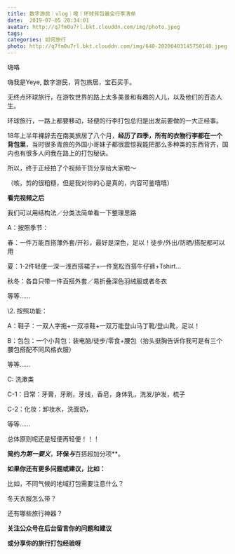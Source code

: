```yaml
---
title: 数字游民｜vlog｜噔！环球背包最全行李清单
date:  2019-07-05 20:34:01
avatar: http://q7fm0u7rl.bkt.clouddn.com/img/photo.jpeg
tags: 
categories: 如何旅行
photo: http://q7fm0u7rl.bkt.clouddn.com/img/640-20200403145750148.jpeg
---
```


嗨咯



嗨我是Yeye, 数字游民，背包旅居，宝石买手。

无终点环球旅行，在游牧世界的路上太多美景和有趣的人儿，以及他们的百态人生。



环球旅行，一路上都要移动，轻便的行李打包总归是出发前要做的一大正经事。

18年上半年裸辞去在南美旅居了八个月，**经历了四季，所有的衣物行李都在一个背包里**，当时很多青旅的外国小哥妹子都很震惊我能把那么多种类的东西背齐，国内也有很多人问我在路上的打包秘诀。



所以，终于正经拍了个视频干货分享给大家啦～







（咳，剪的很粗糙，但是我对你的心是真的，内容可鉴嘻嘻）







**看完视频之后**



我们可以用结构法／分类法简单看一下整理思路



A：按照季节：

春：一件万能百搭薄外套/开衫，最好是深色，足以！徒步/外出/防晒/搭配都可以用

夏：1-2件轻便一深一浅百搭裙子+一件宽松百搭牛仔裤+Tshirt…

秋冬：各自只带一件百搭外套／易折叠深色羽绒服或者冬衣

等等......



\2. 按照功能：

A：鞋子：一双人字拖+一双凉鞋+一双万能登山马丁靴/登山靴，足以！

B：包包：一个小背包：装电脑/徒步/零食+腰包（抬头挺胸告诉你我可是有三个腰包搭配不同风格衣服）

等等......

C: 洗漱类

C-1：日常：牙膏，牙刷，牙线，香皂，身体乳，洗发/护发，梳子

C-2：化妆：卸妆水，洗面奶，

等等......





总体原则呢还是轻便再轻便！！！

**简约*为第一要义***，**环保*与***百搭超加分项**。





**如果你还有更多问题或建议，比如：**

比如，不同气候的地域打包需要注意什么？

冬天衣服怎么带？

还有哪些旅行神器？



**关注公众号在后台留言你的问题和建议**

**或分享你的旅行打包经验呀**